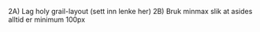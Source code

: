 

2A) Lag holy grail-layout (sett inn lenke her)
2B) Bruk minmax slik at asides alltid er minimum 100px